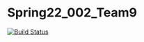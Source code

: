 # Spring22_002_Team9
[![Build Status](https://app.travis-ci.com/CSCI-3010-CUBoulder/Spring22_002_Team9.svg?branch=main)](https://app.travis-ci.com/CSCI-3010-CUBoulder/Spring22_002_Team9)
